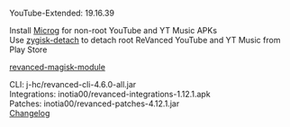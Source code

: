 YouTube-Extended: 19.16.39  

Install [Microg](https://github.com/ReVanced/GmsCore/releases) for non-root YouTube and YT Music APKs  
Use [zygisk-detach](https://github.com/j-hc/zygisk-detach) to detach root ReVanced YouTube and YT Music from Play Store  

[revanced-magisk-module](https://github.com/j-hc/revanced-magisk-module)
  
CLI: j-hc/revanced-cli-4.6.0-all.jar  
Integrations: inotia00/revanced-integrations-1.12.1.apk  
Patches: inotia00/revanced-patches-4.12.1.jar  
[Changelog](https://github.com/inotia00/revanced-patches/releases/tag/v4.12.1)  
